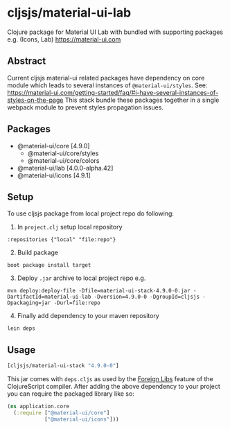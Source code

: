# cljsjs/material-ui-lab

Clojure package for Material UI Lab with bundled with supporting packages e.g. (Icons, Lab)
https://material-ui.com

## Abstract

Current cljsjs material-ui related packages have dependency on core module which leads to several instances of 
`@material-ui/styles`.  See: https://material-ui.com/getting-started/faq/#i-have-several-instances-of-styles-on-the-page
This stack bundle these packages together in a single webpack module to prevent styles propagation issues.

## Packages

* @material-ui/core [4.9.0]
  - @material-ui/core/styles
  - @material-ui/core/colors
* @material-ui/lab [4.0.0-alpha.42]
* @material-ui/icons [4.9.1]

## Setup

To use cljsjs package from local project repo do following:

1. In `project.clj` setup local repository
```
:repositories {"local" "file:repo"}
```

2. Build package
```
boot package install target
```

3. Deploy `.jar` archive to local project repo e.g.
```
mvn deploy:deploy-file -Dfile=material-ui-stack-4.9.0-0.jar -DartifactId=material-ui-lab -Dversion=4.9.0-0 -DgroupId=cljsjs -Dpackaging=jar -Durl=file:repo
```

4. Finally add dependency to your maven repository
```
lein deps
```

## Usage

[](dependency)
```clojure
[cljsjs/material-ui-stack "4.9.0-0"]
```
[](/dependency)

This jar comes with `deps.cljs` as used by the [Foreign Libs][flibs] feature
of the ClojureScript compiler. After adding the above dependency to your project
you can require the packaged library like so:

```clojure
(ns application.core
  (:require ["@material-ui/core"]
            ["@material-ui/icons"]))
```

[flibs]: https://clojurescript.org/reference/packaging-foreign-deps

